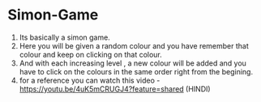# Simon-Game

1. Its basically a simon game.
2. Here you will be given a random colour and you have remember that colour and keep on clicking on that colour.
3. And with each increasing level , a new colour will be added and you have to click on the colours in the same order right from the begining.
4. for a reference you can watch this video - https://youtu.be/4uK5mCRUGJ4?feature=shared (HINDI)

